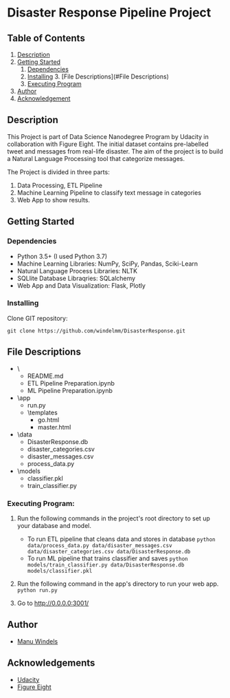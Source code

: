 # Disaster Response Pipeline Project

## Table of Contents
1. [Description](#description)
2. [Getting Started](#getting_started)
	1. [Dependencies](#dependencies)
	2. [Installing](#installing)
    	3. [File Descriptions](#File Descriptions)
	4. [Executing Program](#executing)
3. [Author](#author)
4. [Acknowledgement](#acknowledgement)


<a name="descripton"></a>
## Description

This Project is part of Data Science Nanodegree Program by Udacity in collaboration with Figure Eight.
The initial dataset contains pre-labelled tweet and messages from real-life disaster. 
The aim of the project is to build a Natural Language Processing tool that categorize messages.

The Project is divided in three parts:

1. Data Processing, ETL Pipeline
2. Machine Learning Pipeline to classify text message in categories
3. Web App to show results. 

<a name="getting_started"></a>
## Getting Started

<a name="dependencies"></a>
### Dependencies
* Python 3.5+ (I used Python 3.7)
* Machine Learning Libraries: NumPy, SciPy, Pandas, Sciki-Learn
* Natural Language Process Libraries: NLTK
* SQLlite Database Libraqries: SQLalchemy
* Web App and Data Visualization: Flask, Plotly

<a name="installing"></a>
### Installing
Clone GIT repository:
```
git clone https://github.com/windelmm/DisasterResponse.git
```
<a name="executing"></a>

## File Descriptions
- \
	- README.md
	- ETL Pipeline Preparation.ipynb
	- ML Pipeline Preparation.ipynb
- \app
	- run.py
	- \templates
	   - go.html
	   - master.html
- \data
	- DisasterResponse.db
	- disaster_categories.csv
	- disaster_messages.csv
	- process_data.py
- \models
	- classifier.pkl
	- train_classifier.py

### Executing Program:
1. Run the following commands in the project's root directory to set up your database and model.

    - To run ETL pipeline that cleans data and stores in database
        `python data/process_data.py data/disaster_messages.csv data/disaster_categories.csv data/DisasterResponse.db`
    - To run ML pipeline that trains classifier and saves
        `python models/train_classifier.py data/DisasterResponse.db models/classifier.pkl`

2. Run the following command in the app's directory to run your web app.
    `python run.py`

3. Go to http://0.0.0.0:3001/

## Author

* [Manu Windels](https://github.com/windelmm)

## Acknowledgements

* [Udacity](https://www.udacity.com/) 
* [Figure Eight](https://www.figure-eight.com/)


